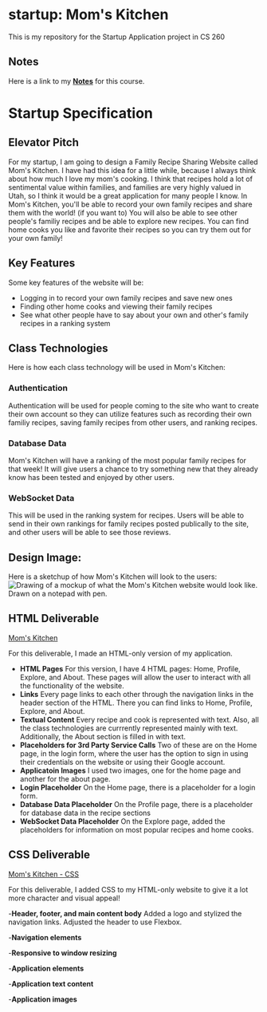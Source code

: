 # startup: Mom's Kitchen

This is my repository for the Startup Application project in CS 260

## Notes

Here is a link to my [**Notes**](notes.md) for this course.

# Startup Specification

## Elevator Pitch

For my startup, I am going to design a Family Recipe Sharing Website called Mom's Kitchen. I have had this idea for a little while, because I always think about how much I love my mom's cooking. I think that recipes hold a lot of sentimental value within families, and families are very highly valued in Utah, so I think it would be a great application for many people I know. In Mom's Kitchen, you'll be able to record your own family recipes and share them with the world! (if you want to) You will also be able to see other people's familiy recipes and be able to explore new recipes. You can find home cooks you like and favorite their recipes so you can try them out for your own family!

## Key Features

Some key features of the website will be:

- Logging in to record your own family recipes and save new ones
- Finding other home cooks and viewing their family recipes
- See what other people have to say about your own and other's family recipes in a ranking system

## Class Technologies

Here is how each class technology will be used in Mom's Kitchen:

### Authentication

Authentication will be used for people coming to the site who want to create their own account so they can utilize features such as recording their own familiy recipes, saving family recipes from other users, and ranking recipes.

### Database Data

Mom's Kitchen will have a ranking of the most popular family recipes for that week! It will give users a chance to try something new that they already know has been tested and enjoyed by other users.

### WebSocket Data

This will be used in the ranking system for recipes. Users will be able to send in their own rankings for family recipes posted publically to the site, and other users will be able to see those reviews.

## Design Image:

Here is a sketchup of how Mom's Kitchen will look to the users:
![Drawing of a mockup of what the Mom's Kitchen website would look like. Drawn on a notepad with pen.](https://github.com/benjaminpeek/startup/assets/52461753/1a1e1e24-1abb-44fc-90b8-4b1616714f60)

## HTML Deliverable

[Mom's Kitchen](https://startup.benjaminpeek.com)

For this deliverable, I made an HTML-only version of my application.

- **HTML Pages** For this version, I have 4 HTML pages: Home, Profile, Explore, and About. These pages will allow the user to interact with all the functionality of the website.
- **Links** Every page links to each other through the navigation links in the header section of the HTML. There you can find links to Home, Profile, Explore, and About.
- **Textual Content** Every recipe and cook is represented with text. Also, all the class technologies are currrently represented mainly with
  text. Additionally, the About section is filled in with text.
- **Placeholders for 3rd Party Service Calls** Two of these are on the Home page, in the login form, where the user has the option to sign in using their credentials on the website or using their Google account.
- **Applicatoin Images** I used two images, one for the home page and another for the about page.
- **Login Placeholder** On the Home page, there is a placeholder for a login form.
- **Database Data Placeholder** On the Profile page, there is a placeholder for database data in the recipe sections
- **WebSocket Data Placeholder** On the Explore page, added the placeholders for information on most popular recipes and home cooks.

## CSS Deliverable

[Mom's Kitchen - CSS](https://startup.benjaminpeek.com)

For this deliverable, I added CSS to my HTML-only website to give it a lot more character and visual appeal!

-**Header, footer, and main content body** Added a logo and stylized the navigation links. Adjusted the header to use Flexbox.

-**Navigation elements**

-**Responsive to window resizing**

-**Application elements**

-**Application text content**

-**Application images**
